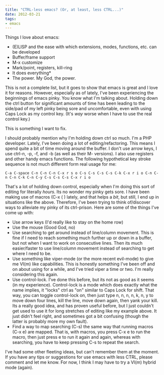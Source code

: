 ```yaml
---
title: "CTRL-less emacs? (Or, at least, less CTRL...)"
date: 2012-03-21
tags:
- emacs
---
```

Things I love about emacs:

* (E)LISP and the ease with which extensions, modes, functions, etc. can be developed
* Buffer/frame support
* M-x customize
* Mark/point, registers, kill-ring
* It does everything*
* The power. My God, the power.

This is not a complete list, but it goes to show that emacs is great and I love it for reasons. However, especially as of lately, I've been experiencing the beginnings of emacs pinky. You know what I'm talking about. Holding down the ctrl button for significant amounts of time has been leading to the side/pad of my left pinky being sore and uncomfortable, even with using Caps Lock as my control key. (It's *way* worse when I have to use the real control key.)

This is something I want to fix.
<!--more-->
I should probably mention why I'm holding down ctrl so much. I'm a PHP developer. Lately, I've been doing a lot of editing/refactoring. This means I spend quite a bit of time moving around the buffer. I don't use arrow keys, I use ctrl-n, -p, -f, and -b (as well as their M- versions). I also use registers and other handy emacs functions. The following hypothetical key stroke sequence is not much different form real usage for me:

```
C-a C-space C-n C-n C-n C-x r s o C-s C-s C-s C-s C-k C-x r i o C-n C-n C-n C-k C-n C-y C-s C-s C-s C-x r i o
```

That's a lot of holding down control, especially when I'm doing this sort of editing for literally *hours*. Its no wonder my pinky gets sore. I have been making use of macros (C-x ( ) lately, and that helps a *bit*, but still, I end up in situations like the above. Therefore, I've been trying to think of/discover ways to alleviate my pinky of its ctrl-prison. Here are some of the things I've come up with:

* Use arrow keys (I'd really like to stay on the home row)
* Use the mouse (Good God, no)
* Use searching to get around instead of line/column movement. This is fine if I need to reach something much further up or down in a buffer, but not when I want to work on consecutive lines. Then its much easier/faster to use line/column movement instead of searching to get where I need to be.
* Use something like viper-mode (or the more recent evil-mode) to give me VI(m) like capabilities. This is honestly something I've been off and on about using for a while, and I've tried viper a time or two. I'm really considering this again.
* Use control-lock. I've done this before, but its not as good as it seems (in my experience). Control-lock is a mode which does exactly what the name implies, it "locks" ctrl as "on" similar to Caps Lock for shift. That way, you can toggle control-lock on, then just type n, n, n, n, k, n, y to move down four lines, kill the line, move down again, then yank your kill. Its a really good idea, and has proven useful before, but I just couldn't get used to use it for long stretches of editing like my example above. It just didn't feel right, and sometimes got a bit confusing (though the latter is probably more my own fault).
* Find a way to map searching (C-s) the same way that running macros (C-x e) are mapped. That is, with macros, you press C-x e to run the macro, then just press e to run it again and again, whereas with searching, you have to keep pressing C-s to repeat the search.

I've had some other fleeting ideas, but can't remember them at the moment. If you have any tips or suggestions for use emacs with less CTRL, please comment and let me know. For now, I think I may have to try a VI(m) hybrid mode (again).
